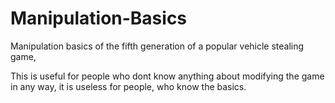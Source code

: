 # Manipulation-Basics
Manipulation basics of the fifth generation of a popular vehicle stealing game,

This is useful for people who dont know anything about modifying the game in any way,
it is useless for people, who know the basics.
